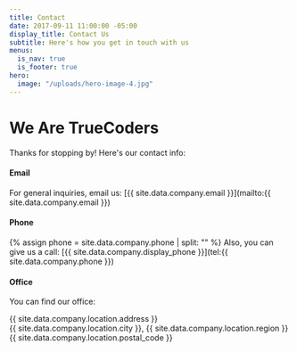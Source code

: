 ```yaml
---
title: Contact
date: 2017-09-11 11:00:00 -05:00
display_title: Contact Us
subtitle: Here's how you get in touch with us
menus:
  is_nav: true
  is_footer: true
hero:
  image: "/uploads/hero-image-4.jpg"
---
```


# We Are TrueCoders

Thanks for stopping by! Here's our contact info:

#### Email

For general inquiries, email us: [{{ site.data.company.email }}](mailto:{{ site.data.company.email }})

#### Phone

{% assign phone = site.data.company.phone | split: "" %}
Also, you can give us a call: [{{ site.data.company.display_phone }}](tel:{{ site.data.company.phone }})

#### Office

You can find our office:

{{ site.data.company.location.address }}<br/>
{{ site.data.company.location.city }}, {{ site.data.company.location.region }} {{ site.data.company.location.postal_code }}

